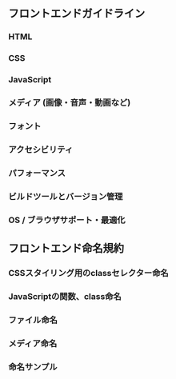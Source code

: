 ## フロントエンドガイドライン
### HTML
### CSS
### JavaScript

### メディア (画像・音声・動画など)
### フォント
### アクセシビリティ
### パフォーマンス
### ビルドツールとバージョン管理
### OS / ブラウザサポート・最適化

## フロントエンド命名規約
### 
### CSSスタイリング用のclassセレクター命名
### JavaScriptの関数、class命名
### ファイル命名
### メディア命名
### 命名サンプル
